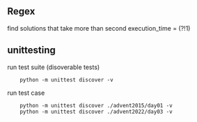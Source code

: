 Regex
-----

find solutions that take more than second
    execution_time = (?!1)

unittesting
-----------

run test suite (disoverable tests)
```
    python -m unittest discover -v
```

run test case
```
    python -m unittest discover ./advent2015/day01 -v
    python -m unittest discover ./advent2022/day03 -v
```
